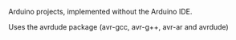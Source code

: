 Arduino projects, implemented without the Arduino IDE.

Uses the avrdude package (avr-gcc, avr-g++, avr-ar and avrdude)
